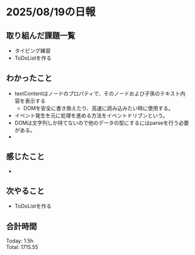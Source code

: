 # 2025/08/19の日報
## 取り組んだ課題一覧
* タイピング練習
* ToDoListを作る
## わかったこと 
* textContentはノードのプロパティで、そのノードおよび子孫のテキスト内容を表示する
  * DOMを安全に書き換えたり、高速に読み込みたい時に使用する。
* イベント発生を元に処理を進める方法をイベントドリブンという。
* DOMは文字列しか持てないので他のデータの型にするにはparseを行う必要がある。
* 
## 感じたこと
* 
## 次やること
* ToDoListを作る
##  合計時間 
Today: 1.5h<br>
Total: 1715.55
